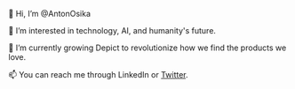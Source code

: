 🎉 Hi, I’m @AntonOsika

👀 I’m interested in technology, AI, and humanity's future.

🌱 I’m currently growing Depict to revolutionize how we find the products we love.

📫 You can reach me through LinkedIn or [Twitter](https://twitter.com/antonosika).
